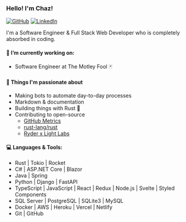 ### Hello! I'm Chaz!

[![GitHub](https://img.shields.io/badge/-Github-000?style=flat&logo=Github&logoColor=white)](https://github.com/chazkiker2)
[![LinkedIn](https://img.shields.io/badge/-LinkedIn-blue?style=flat&logo=Linkedin&logoColor=white)](https://www.linkedin.com/in/chaz-kiker/)

I'm a Software Engineer & Full Stack Web Developer who is completely absorbed in coding.

#### 🌱 I’m currently working on:
 - Software Engineer at The Motley Fool 🃏

#### 🥹 Things I'm passionate about 
 - Making bots to automate day-to-day processes
 - Markdown & documentation
 - Building things with Rust 🦀
 - Contributing to open-source
   - [GitHub Metrics](https://github.com/optopodi/optopodi)
   - [rust-lang/rust](https://github.com/rust-lang/rust)
   - [Ryder x Light Labs](https://github.com/Light-Labs) 

#### :computer: Languages & Tools:
- Rust | Tokio | Rocket
- C# | ASP.NET Core | Blazor
- Java | Spring
- Python | Django | FastAPI
- TypeScript | JavaScript | React | Redux | Node.js | Svelte | Styled Components
- SQL Server | PostgreSQL | SQLite3 | MySQL
- Docker | AWS | Heroku | Vercel | Netlify
- Git | GitHub

